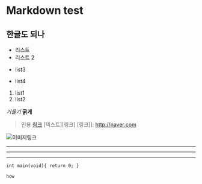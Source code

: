 # Markdown test
## 한글도 되나
- 리스트
- 리스트 2
+ list3
* list4

1. list1
2. list2

*기울기*
**굵게**
> 인용
[링크](http://aaa.com)
[텍스트][링크]
[링크]]: http://naver.com

![이미지링크](http://bbbbb.com/image.jpg)

---
***
___

`int main(void){
	return 0;
}`

    how
